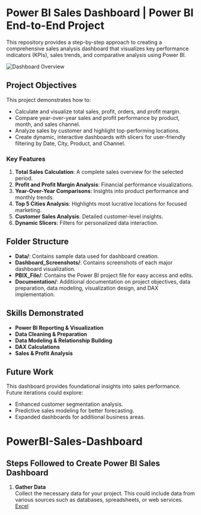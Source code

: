 # Power BI Sales Dashboard | Power BI End-to-End Project

This repository provides a step-by-step approach to creating a comprehensive sales analysis dashboard that visualizes key performance indicators (KPIs), sales trends, and comparative analysis using Power BI.

![Dashboard Overview](Dashboard_Screenshots/Overview_Dashboard.png)

## Project Objectives

This project demonstrates how to:
- Calculate and visualize total sales, profit, orders, and profit margin.
- Compare year-over-year sales and profit performance by product, month, and sales channel.
- Analyze sales by customer and highlight top-performing locations.
- Create dynamic, interactive dashboards with slicers for user-friendly filtering by Date, City, Product, and Channel.

### Key Features
1. **Total Sales Calculation**: A complete sales overview for the selected period.
2. **Profit and Profit Margin Analysis**: Financial performance visualizations.
3. **Year-Over-Year Comparisons**: Insights into product performance and monthly trends.
4. **Top 5 Cities Analysis**: Highlights most lucrative locations for focused marketing.
5. **Customer Sales Analysis**: Detailed customer-level insights.
6. **Dynamic Slicers**: Filters for personalized data interaction.

## Folder Structure
- **Data/**: Contains sample data used for dashboard creation.
- **Dashboard_Screenshots/**: Contains screenshots of each major dashboard visualization.
- **PBIX_File/**: Contains the Power BI project file for easy access and edits.
- **Documentation/**: Additional documentation on project objectives, data preparation, data modeling, visualization design, and DAX implementation.

## Skills Demonstrated
- **Power BI Reporting & Visualization**
- **Data Cleaning & Preparation**
- **Data Modeling & Relationship Building**
- **DAX Calculations**
- **Sales & Profit Analysis**

## Future Work
This dashboard provides foundational insights into sales performance. Future iterations could explore:
- Enhanced customer segmentation analysis.
- Predictive sales modeling for better forecasting.
- Expanded dashboards for additional business areas.

# PowerBI-Sales-Dashboard

## Steps Followed to Create Power BI Sales Dashboard
1. **Gather Data**  
   Collect the necessary data for your project. This could include data from various sources such as databases, spreadsheets, or web services. [Excel](PowerBI-Sales-Dashboard/Sales%20Analysis%20Report.xlsx)


